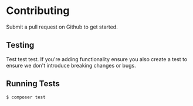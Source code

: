 # Contributing

Submit a pull request on Github to get started. 

## Testing
Test test test. If you're adding functionality ensure you also create a test to ensure we don't introduce breaking changes or bugs.

## Running Tests

``` bash
$ composer test
```

